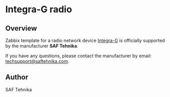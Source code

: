 # Integra-G radio

## Overview

Zabbix template for a radio network device [Integra-G](https://www.saftehnika.com/en/integrag) is officially supported by the manufacturer **SAF Tehnika**.
 
If you have any questions, please contact the manufacturer by email: techsupport@saftehnika.com.

## Author

SAF Tehnika
